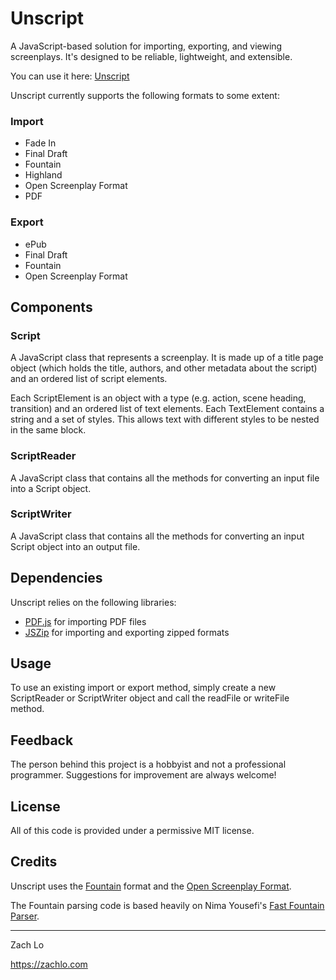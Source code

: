 # Unscript

A JavaScript-based solution for importing, exporting, and viewing screenplays. It's designed to be reliable, lightweight, and extensible.

You can use it here: [Unscript](https://zachlo.com/unscript)

Unscript currently supports the following formats to some extent:

### Import

- Fade In
- Final Draft
- Fountain
- Highland
- Open Screenplay Format
- PDF

### Export

- ePub
- Final Draft
- Fountain
- Open Screenplay Format

## Components

### Script

A JavaScript class that represents a screenplay. It is made up of a title page object (which holds the title, authors, and other metadata about the script) and an ordered list of script elements.

Each ScriptElement is an object with a type (e.g. action, scene heading, transition) and an ordered list of text elements. Each TextElement contains a string and a set of styles. This allows text with different styles to be nested in the same block.

### ScriptReader

A JavaScript class that contains all the methods for converting an input file into a Script object.

### ScriptWriter

A JavaScript class that contains all the methods for converting an input Script object into an output file.

## Dependencies

Unscript relies on the following libraries:

- [PDF.js](https://mozilla.github.io/pdf.js/) for importing PDF files
- [JSZip](https://stuk.github.io/jszip/) for importing and exporting zipped formats

## Usage

To use an existing import or export method, simply create a new ScriptReader or ScriptWriter object and call the readFile or writeFile method.

## Feedback

The person behind this project is a hobbyist and not a professional programmer. Suggestions for improvement are always welcome!

## License

All of this code is provided under a permissive MIT license.

## Credits

Unscript uses the [Fountain](https://fountain.io) format and the [Open Screenplay Format](https://github.com/OpenScreenplayFormat/osf-sdk).

The Fountain parsing code is based heavily on Nima Yousefi's [Fast Fountain Parser](https://github.com/nyousefi/Fountain).

***

Zach Lo

<https://zachlo.com>
